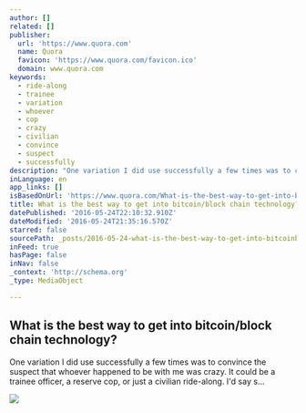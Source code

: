 ```yaml
---
author: []
related: []
publisher:
  url: 'https://www.quora.com'
  name: Quora
  favicon: 'https://www.quora.com/favicon.ico'
  domain: www.quora.com
keywords:
  - ride-along
  - trainee
  - variation
  - whoever
  - cop
  - crazy
  - civilian
  - convince
  - suspect
  - successfully
description: "One variation I did use successfully a few times was to convince the suspect that whoever happened to be with me was crazy. It could be a trainee officer, a reserve cop, or just a civilian ride-along. I'd say s..."
inLanguage: en
app_links: []
isBasedOnUrl: 'https://www.quora.com/What-is-the-best-way-to-get-into-bitcoin-block-chain-technology'
title: What is the best way to get into bitcoin/block chain technology?
datePublished: '2016-05-24T22:10:32.910Z'
dateModified: '2016-05-24T21:35:16.570Z'
starred: false
sourcePath: _posts/2016-05-24-what-is-the-best-way-to-get-into-bitcoinblock-chain-technol.md
inFeed: true
hasPage: false
inNav: false
_context: 'http://schema.org'
_type: MediaObject

---
```

<article style=""><h1>What is the best way to get into bitcoin/block chain technology?</h1><p>One variation I did use successfully a few times was to convince the suspect that whoever happened to be with me was crazy. It could be a trainee officer, a reserve cop, or just a civilian ride-along. I'd say s...</p><img src="https://qsf.is.quoracdn.net/-images.new_grid.fb_share_default.pnge6dde9cfa6e03c43.png" /></article>